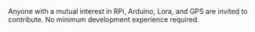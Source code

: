 Anyone with a mutual interest in RPi, Arduino, Lora, and GPS are invited to contribute. No minimum development experience required. 
